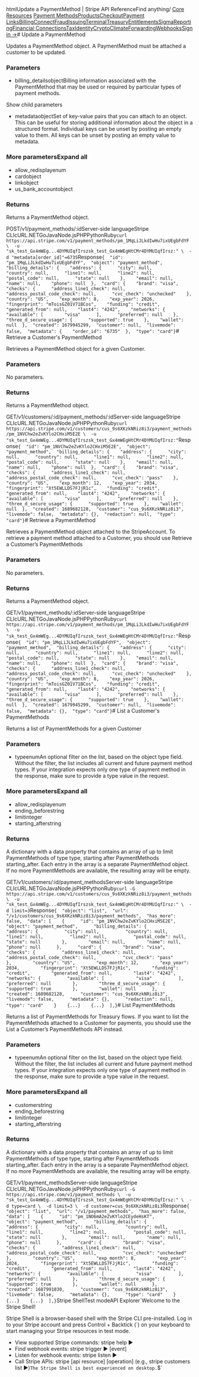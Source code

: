 htmlUpdate a PaymentMethod | Stripe API Reference[](/api)Find anything/
[Core Resources](#)
[Payment Methods](#)[Products](#)[Checkout](#)[Payment Links](#)[Billing](#)[Connect](#)[Fraud](#)[Issuing](#)[Terminal](#)[Treasury](#)[Entitlements](#)[Sigma](#)[Reporting](#)[Financial Connections](#)[Tax](#)[Identity](#)[Crypto](#)[Climate](#)[Forwarding](#)[Webhooks](#)[Sign in →](https://dashboard.stripe.com/login)# Update a PaymentMethod

Updates a PaymentMethod object. A PaymentMethod must be attached a customer to be updated.

### Parameters

- billing_detailsobjectBilling information associated with the PaymentMethod that may be used or required by particular types of payment methods.

Show child parameters
- metadataobjectSet of key-value pairs that you can attach to an object. This can be useful for storing additional information about the object in a structured format. Individual keys can be unset by posting an empty value to them. All keys can be unset by posting an empty value to metadata.



### More parametersExpand all

- allow_redisplayenum
- cardobject
- linkobject
- us_bank_accountobject

### Returns

Returns a PaymentMethod object.

POST/v1/payment_methods/:idServer-side languageStripe CLIcURL.NETGoJavaNode.jsPHPPythonRuby[](#)[](#)`curl https://api.stripe.com/v1/payment_methods/pm_1MqLiJLkdIwHu7ixUEgbFdYF \  -u "sk_test_Gx4mWEg...4DYMUIqfIrszsk_test_Gx4mWEgHtCMr4DYMUIqfIrsz:" \  -d "metadata[order_id]"=6735`Response`{  "id": "pm_1MqLiJLkdIwHu7ixUEgbFdYF",  "object": "payment_method",  "billing_details": {    "address": {      "city": null,      "country": null,      "line1": null,      "line2": null,      "postal_code": null,      "state": null    },    "email": null,    "name": null,    "phone": null  },  "card": {    "brand": "visa",    "checks": {      "address_line1_check": null,      "address_postal_code_check": null,      "cvc_check": "unchecked"    },    "country": "US",    "exp_month": 8,    "exp_year": 2026,    "fingerprint": "mToisGZ01V71BCos",    "funding": "credit",    "generated_from": null,    "last4": "4242",    "networks": {      "available": [        "visa"      ],      "preferred": null    },    "three_d_secure_usage": {      "supported": true    },    "wallet": null  },  "created": 1679945299,  "customer": null,  "livemode": false,  "metadata": {    "order_id": "6735"  },  "type": "card"}`# Retrieve a Customer's PaymentMethod

Retrieves a PaymentMethod object for a given Customer.

### Parameters

No parameters.

### Returns

Returns a PaymentMethod object.

GET/v1/customers/:id/payment_methods/:idServer-side languageStripe CLIcURL.NETGoJavaNode.jsPHPPythonRuby[](#)[](#)`curl https://api.stripe.com/v1/customers/cus_9s6XKzkNRiz8i3/payment_methods/pm_1NVChw2eZvKYlo2CHxiM5E2E \  -u "sk_test_Gx4mWEg...4DYMUIqfIrszsk_test_Gx4mWEgHtCMr4DYMUIqfIrsz:"`Response`{  "id": "pm_1NVChw2eZvKYlo2CHxiM5E2E",  "object": "payment_method",  "billing_details": {    "address": {      "city": null,      "country": null,      "line1": null,      "line2": null,      "postal_code": null,      "state": null    },    "email": null,    "name": null,    "phone": null  },  "card": {    "brand": "visa",    "checks": {      "address_line1_check": null,      "address_postal_code_check": null,      "cvc_check": "pass"    },    "country": "US",    "exp_month": 12,    "exp_year": 2034,    "fingerprint": "Xt5EWLLDS7FJjR1c",    "funding": "credit",    "generated_from": null,    "last4": "4242",    "networks": {      "available": [        "visa"      ],      "preferred": null    },    "three_d_secure_usage": {      "supported": true    },    "wallet": null  },  "created": 1689682128,  "customer": "cus_9s6XKzkNRiz8i3",  "livemode": false,  "metadata": {},  "redaction": null,  "type": "card"}`# Retrieve a PaymentMethod

Retrieves a PaymentMethod object attached to the StripeAccount. To retrieve a payment method attached to a Customer, you should use Retrieve a Customer’s PaymentMethods

### Parameters

No parameters.

### Returns

Returns a PaymentMethod object.

GET/v1/payment_methods/:idServer-side languageStripe CLIcURL.NETGoJavaNode.jsPHPPythonRuby[](#)[](#)`curl https://api.stripe.com/v1/payment_methods/pm_1MqLiJLkdIwHu7ixUEgbFdYF \  -u "sk_test_Gx4mWEg...4DYMUIqfIrszsk_test_Gx4mWEgHtCMr4DYMUIqfIrsz:"`Response`{  "id": "pm_1MqLiJLkdIwHu7ixUEgbFdYF",  "object": "payment_method",  "billing_details": {    "address": {      "city": null,      "country": null,      "line1": null,      "line2": null,      "postal_code": null,      "state": null    },    "email": null,    "name": null,    "phone": null  },  "card": {    "brand": "visa",    "checks": {      "address_line1_check": null,      "address_postal_code_check": null,      "cvc_check": "unchecked"    },    "country": "US",    "exp_month": 8,    "exp_year": 2026,    "fingerprint": "mToisGZ01V71BCos",    "funding": "credit",    "generated_from": null,    "last4": "4242",    "networks": {      "available": [        "visa"      ],      "preferred": null    },    "three_d_secure_usage": {      "supported": true    },    "wallet": null  },  "created": 1679945299,  "customer": null,  "livemode": false,  "metadata": {},  "type": "card"}`# List a Customer's PaymentMethods

Returns a list of PaymentMethods for a given Customer

### Parameters

- typeenumAn optional filter on the list, based on the object type field. Without the filter, the list includes all current and future payment method types. If your integration expects only one type of payment method in the response, make sure to provide a type value in the request.



### More parametersExpand all

- allow_redisplayenum
- ending_beforestring
- limitinteger
- starting_afterstring

### Returns

A dictionary with a data property that contains an array of up to limit PaymentMethods of type type, starting after PaymentMethods starting_after. Each entry in the array is a separate PaymentMethod object. If no more PaymentMethods are available, the resulting array will be empty.

GET/v1/customers/:id/payment_methodsServer-side languageStripe CLIcURL.NETGoJavaNode.jsPHPPythonRuby[](#)[](#)`curl -G https://api.stripe.com/v1/customers/cus_9s6XKzkNRiz8i3/payment_methods \  -u "sk_test_Gx4mWEg...4DYMUIqfIrszsk_test_Gx4mWEgHtCMr4DYMUIqfIrsz:" \  -d limit=3`Response`{  "object": "list",  "url": "/v1/customers/cus_9s6XKzkNRiz8i3/payment_methods",  "has_more": false,  "data": [    {      "id": "pm_1NVChw2eZvKYlo2CHxiM5E2E",      "object": "payment_method",      "billing_details": {        "address": {          "city": null,          "country": null,          "line1": null,          "line2": null,          "postal_code": null,          "state": null        },        "email": null,        "name": null,        "phone": null      },      "card": {        "brand": "visa",        "checks": {          "address_line1_check": null,          "address_postal_code_check": null,          "cvc_check": "pass"        },        "country": "US",        "exp_month": 12,        "exp_year": 2034,        "fingerprint": "Xt5EWLLDS7FJjR1c",        "funding": "credit",        "generated_from": null,        "last4": "4242",        "networks": {          "available": [            "visa"          ],          "preferred": null        },        "three_d_secure_usage": {          "supported": true        },        "wallet": null      },      "created": 1689682128,      "customer": "cus_9s6XKzkNRiz8i3",      "livemode": false,      "metadata": {},      "redaction": null,      "type": "card"    }    {...}    {...}  ],}`# List PaymentMethods

Returns a list of PaymentMethods for Treasury flows. If you want to list the PaymentMethods attached to a Customer for payments, you should use the List a Customer’s PaymentMethods API instead.

### Parameters

- typeenumAn optional filter on the list, based on the object type field. Without the filter, the list includes all current and future payment method types. If your integration expects only one type of payment method in the response, make sure to provide a type value in the request.



### More parametersExpand all

- customerstring
- ending_beforestring
- limitinteger
- starting_afterstring

### Returns

A dictionary with a data property that contains an array of up to limit PaymentMethods of type type, starting after PaymentMethods starting_after. Each entry in the array is a separate PaymentMethod object. If no more PaymentMethods are available, the resulting array will be empty.

GET/v1/payment_methodsServer-side languageStripe CLIcURL.NETGoJavaNode.jsPHPPythonRuby[](#)[](#)`curl -G https://api.stripe.com/v1/payment_methods \  -u "sk_test_Gx4mWEg...4DYMUIqfIrszsk_test_Gx4mWEgHtCMr4DYMUIqfIrsz:" \  -d type=card \  -d limit=3 \  -d customer=cus_9s6XKzkNRiz8i3`Response`{  "object": "list",  "url": "/v1/payment_methods",  "has_more": false,  "data": [    {      "id": "pm_1NO6mA2eZvKYlo2CEydeHsKT",      "object": "payment_method",      "billing_details": {        "address": {          "city": null,          "country": null,          "line1": null,          "line2": null,          "postal_code": null,          "state": null        },        "email": null,        "name": null,        "phone": null      },      "card": {        "brand": "visa",        "checks": {          "address_line1_check": null,          "address_postal_code_check": null,          "cvc_check": "unchecked"        },        "country": "US",        "exp_month": 8,        "exp_year": 2024,        "fingerprint": "Xt5EWLLDS7FJjR1c",        "funding": "credit",        "generated_from": null,        "last4": "4242",        "networks": {          "available": [            "visa"          ],          "preferred": null        },        "three_d_secure_usage": {          "supported": true        },        "wallet": null      },      "created": 1687991030,      "customer": "cus_9s6XKzkNRiz8i3",      "livemode": false,      "metadata": {},      "type": "card"    }    {...}    {...}  ],}`Stripe ShellTest modeAPI Explorer[](https://stripe.com/docs/stripe-cli#install)`Welcome to the Stripe Shell!

Stripe Shell is a browser-based shell with the Stripe CLI pre-installed. Log in to your
Stripe account and press Control + Backtick (`) on your keyboard to start managing your Stripe
resources in test mode.

- View supported Stripe commands: stripe help ▶️
- Find webhook events: stripe trigger ▶️ [event]
- Listen for webhook events: stripe listen ▶
- Call Stripe APIs: stripe [api resource] [operation] (e.g., stripe customers list ▶️)`The Stripe Shell is best experienced on desktop.`$`